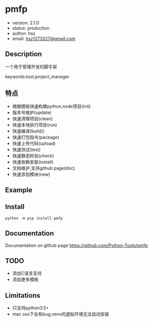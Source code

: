 # pmfp

+ version: 2.1.0
+ status: production
+ author: hsz
+ email: hsz1273327@gmail.com

## Description

一个用于管理开发的脚手架

keywords:tool,project_manager

## 特点

+ 根据模板快速构建python,node项目(init)
+ 版本号维护(update)
+ 快速清理项目(clean)
+ 快速本地执行项目(run)
+ 快速编译(build))
+ 快速打包指令(package)
+ 快速上传代码(upload)
+ 快速测试(test)
+ 快速静态检验(check)
+ 快速依赖安装(install)
+ 文档维护,支持github page(doc)
+ 快速添加模块(new)

## Example



## Install

`python -m pip install pmfp`


## Documentation

Documentation on github page <https://github.com/Python-Tools/pmfp>

## TODO

+ 添加C语言支持
+ 添加更多模板

## Limitations

+ 只支持python3.5+
+ mac osx下会有bug,venv的虚拟环境无法自动安装
